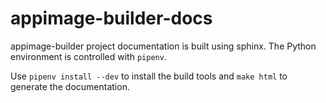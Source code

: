 # appimage-builder-docs

appimage-builder project documentation is built using sphinx. The Python environment is controlled with `pipenv`.

Use `pipenv install --dev` to install the build tools and `make html` to generate the documentation.